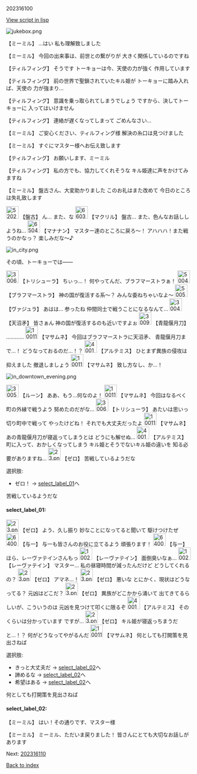 202316100

[View script in lisp](../scripts/202316100.txt)

![jukebox.png](../images/backgrounds/jukebox.png)

【ミーミル】
…はい
私も理解致しました

【ミーミル】
今回の出来事は、前世との繋がりが
大きく関係しているのですね

【ティルフィング】
そうです
トーキョーは今、天使の力が強く
作用しています

【ティルフィング】
前の世界で聖鎖されていたキル姫が
トーキョーに踏み入れば、天使の
力が強まり…

【ティルフィング】
意識を乗っ取られてしまうでしょう
ですから、決してトーキョーに
入ってはいけません

【ティルフィング】
連絡が遅くなってしまって
ごめんなさい…

【ミーミル】
ご安心ください、ティルフィング様
解決の糸口は見つけました

【ミーミル】
すぐにマスター様へお伝え致します

【ティルフィング】
お願いします、ミーミル

【ティルフィング】
私の方でも、協力してくれそうな
キル姫達に声をかけてみますね

【ミーミル】
盤古さん、大変助かりました
このお礼はまた改めて
今日のところは失礼致します

<img src="../images/units/5202211.png" alt="5202211.png" height="34"/>
【盤古】
ん…
また、な

<img src="../images/units/6603811.png" alt="6603811.png" height="34"/>
【マクリル】
盤古…
また、色んなお話ししようね…

<img src="../images/units/6504011.png" alt="6504011.png" height="34"/>
【マナナン】
マスター達のところに戻ろ～！
アハハハ！また戦うのかなっ？
楽しみだな～♪

![in_city.png](../images/backgrounds/in_city.png)

その頃、トーキョーでは――

<img src="../images/units/300611.png" alt="300611.png" height="34"/>
【トリシューラ】
ちぃっ…！
何やってんだ、ブラフマーストラぁ！

<img src="../images/units/500421.png" alt="500421.png" height="34"/>
【ブラフマーストラ】
神の国が復活する系～？
みんな委ねちゃいなよ～

<img src="../images/units/500531.png" alt="500531.png" height="34"/>
【ヴァジュラ】
あはは…
参ったね
仲間同士で戦うことになるなんて…

<img src="../images/units/300431.png" alt="300431.png" height="34"/>
【天沼矛】
皆さぁん
神の国が復活するのも近いですよぉ

<img src="../images/units/300911.png" alt="300911.png" height="34"/>
【青龍偃月刀】
…………

<img src="../images/units/100111.png" alt="100111.png" height="34"/>
【マサムネ】
今回はブラフマーストラに天沼矛、
青龍偃月刀まで…！
どうなっておるのだ…！？

<img src="../images/units/400131.png" alt="400131.png" height="34"/>
【アルテミス】
ひとまず異族の侵攻は抑えました
撤退しましょう

<img src="../images/units/100111.png" alt="100111.png" height="34"/>
【マサムネ】
致し方なし、か…！

![in_downtown_evening.png](../images/backgrounds/in_downtown_evening.png)

<img src="../images/units/300531.png" alt="300531.png" height="34"/>
【ルーン】
ああ、もう…何なのよ！

<img src="../images/units/100111.png" alt="100111.png" height="34"/>
【マサムネ】
今回はなるべく町の外縁で戦うよう
努めたのだがな…

<img src="../images/units/300611.png" alt="300611.png" height="34"/>
【トリシューラ】
あたいは思いっ切り町中で戦って
やったけどね！
それでも大丈夫だったよ

<img src="../images/units/100111.png" alt="100111.png" height="34"/>
【マサムネ】
あの青龍偃月刀が寝返ってしまうとは
どうにも解せぬ…

<img src="../images/units/400131.png" alt="400131.png" height="34"/>
【アルテミス】
町に入って、おかしくなってしまう
キル姫とそうでないキル姫の違いを
知る必要がありますね…

<img src="../images/units/23.png" alt="23.png" height="34"/>
【ゼロ】
苦戦しているようだな

選択肢:
- ゼロ！ → [select_label_01](#select_label_01)へ

苦戦しているようだな

#### select_label_01:

<img src="../images/units/23.png" alt="23.png" height="34"/>
【ゼロ】
よう、久し振り
妙なことになってると聞いて
駆けつけたぜ

<img src="../images/units/6400511.png" alt="6400511.png" height="34"/>
【与一】
与一も皆さんのお役に立てるよう
頑張ります！

<img src="../images/units/6400511.png" alt="6400511.png" height="34"/>
【与一】
ほら、レーヴァテインさんもっ

<img src="../images/units/100221.png" alt="100221.png" height="34"/>
【レーヴァテイン】
面倒臭いなぁ…

<img src="../images/units/100221.png" alt="100221.png" height="34"/>
【レーヴァテイン】
マスター…
私の昼寝時間が減ったんだけど
どうしてくれるの？

<img src="../images/units/23.png" alt="23.png" height="34"/>
【ゼロ】
アマネ…！

<img src="../images/units/23.png" alt="23.png" height="34"/>
【ゼロ】
悪いな
とにかく、現状はどうなってる？
元凶はどこだ？

<img src="../images/units/23.png" alt="23.png" height="34"/>
【ゼロ】
異族がどこかから涌いて
出てきてるらしいが、こういうのは
元凶を見つけて叩くに限るぞ

<img src="../images/units/400131.png" alt="400131.png" height="34"/>
【アルテミス】
そのくらいは分かっています
ですが…

<img src="../images/units/23.png" alt="23.png" height="34"/>
【ゼロ】
キル姫が寝返っちまうだと…！？
何がどうなってやがるんだ

<img src="../images/units/100111.png" alt="100111.png" height="34"/>
【マサムネ】
何としても打開策を見出さねば

選択肢:
- きっと大丈夫だ → [select_label_02](#select_label_02)へ
- 諦めるな → [select_label_02](#select_label_02)へ
- 希望はある → [select_label_02](#select_label_02)へ

何としても打開策を見出さねば

#### select_label_02:

【ミーミル】
はい！その通りです、マスター様

【ミーミル】
ミーミル、ただいま戻りました！
皆さんにとても大切なお話しが
あります


Next: [202316110](202316110.md)

[Back to index](index.md)
